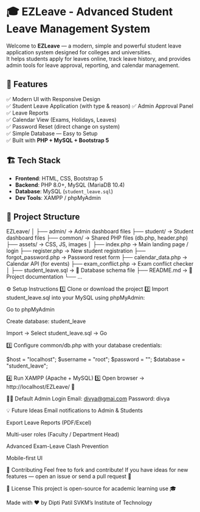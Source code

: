 # 🎓 EZLeave - Advanced Student Leave Management System

Welcome to **EZLeave** — a modern, simple and powerful student leave application system designed for colleges and universities.  
It helps students apply for leaves online, track leave history, and provides admin tools for leave approval, reporting, and calendar management.


## 🚀 Features

✅ Modern UI with Responsive Design  
✅ Student Leave Application (with type & reason)
✅ Admin Approval Panel  
✅ Leave Reports  
✅ Calendar View (Exams, Holidays, Leaves)  
✅ Password Reset (direct change on system)  
✅ Simple Database — Easy to Setup  
✅ Built with **PHP + MySQL + Bootstrap 5**


## 🏗️ Tech Stack

- **Frontend**: HTML, CSS, Bootstrap 5  
- **Backend**: PHP 8.0+, MySQL (MariaDB 10.4)  
- **Database**: MySQL (`student_leave.sql`)  
- **Dev Tools**: XAMPP / phpMyAdmin  



## 📂 Project Structure


EZLeave/
│
├── admin/              → Admin dashboard files
├── student/            → Student dashboard files
├── common/             → Shared PHP files (db.php, header.php)
├── assets/             → CSS, JS, images
│
├── index.php           → Main landing page / login
├── register.php        → New student registration
├── forgot_password.php → Password reset form
├── calendar_data.php   → Calendar API (for events)
├── exam_conflict.php   → Exam conflict checker
│
├── student_leave.sql   → 💾 Database schema file
├── README.md           → 📖 Project documentation
└── ...



⚙️ Setup Instructions
1️⃣ Clone or download the project
2️⃣ Import student_leave.sql into your MySQL using phpMyAdmin:

Go to phpMyAdmin

Create database: student_leave

Import → Select student_leave.sql → Go

3️⃣ Configure common/db.php with your database credentials:

$host = "localhost";
$username = "root";
$password = "";
$database = "student_leave";

4️⃣ Run XAMPP (Apache + MySQL)
5️⃣ Open browser → http://localhost/EZLeave/ 🚀

🧑‍💻 Default Admin Login
Email: divya@gmai.com
Password: divya

💡 Future Ideas
Email notifications to Admin & Students

Export Leave Reports (PDF/Excel)

Multi-user roles (Faculty / Department Head)

Advanced Exam-Leave Clash Prevention

Mobile-first UI

🤝 Contributing
Feel free to fork and contribute! If you have ideas for new features — open an issue or send a pull request 🚀

📄 License
This project is open-source for academic learning use 🎓

Made with ❤️ by Dipti Patil
SVKM’s Institute of Technology
